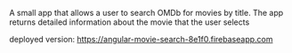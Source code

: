 A small app that allows a user to search OMDb for movies by title. The app
returns detailed information about the movie that the user selects

deployed version: https://angular-movie-search-8e1f0.firebaseapp.com

